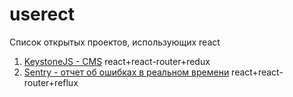 # userect
Список открытых проектов, использующих react

1. [KeystoneJS - CMS](https://github.com/keystonejs/keystone) react+react-router+redux
1. [Sentry - отчет об ошибках в реальном времени](https://github.com/getsentry/sentry) react+react-router+reflux
